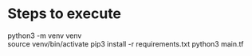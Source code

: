 # Steps to execute 
python3 -m venv venv       
source venv/bin/activate 
pip3 install -r requirements.txt
python3 main.tf
